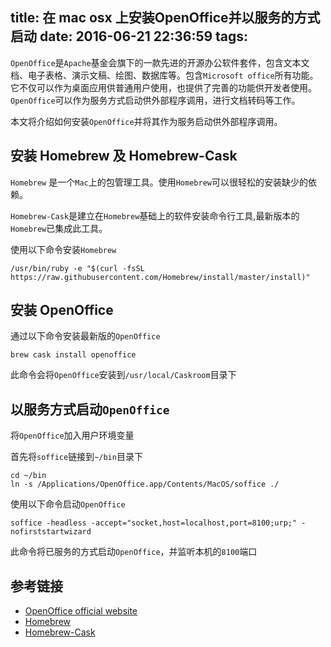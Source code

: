 title: 在 mac osx 上安装OpenOffice并以服务的方式启动
date: 2016-06-21 22:36:59
tags:
---

`OpenOffice`是`Apache`基金会旗下的一款先进的开源办公软件套件，包含文本文档、电子表格、演示文稿、绘图、数据库等。包含`Microsoft office`所有功能。它不仅可以作为桌面应用供普通用户使用，也提供了完善的功能供开发者使用。`OpenOffice`可以作为服务方式启动供外部程序调用，进行文档转码等工作。

本文将介绍如何安装`OpenOffice`并将其作为服务启动供外部程序调用。

<!-- more -->

## 安装 Homebrew 及 Homebrew-Cask

`Homebrew` 是一个`Mac`上的包管理工具。使用`Homebrew`可以很轻松的安装缺少的依赖。

`Homebrew-Cask`是建立在`Homebrew`基础上的软件安装命令行工具,最新版本的`Homebrew`已集成此工具。

使用以下命令安装`Homebrew`

```
/usr/bin/ruby -e "$(curl -fsSL https://raw.githubusercontent.com/Homebrew/install/master/install)"
```

## 安装 OpenOffice

通过以下命令安装最新版的`OpenOffice`

```
brew cask install openoffice
```

此命令会将`OpenOffice`安装到`/usr/local/Caskroom`目录下

## 以服务方式启动`OpenOffice`

将`OpenOffice`加入用户环境变量

首先将`soffice`链接到`~/bin`目录下

```
cd ~/bin
ln -s /Applications/OpenOffice.app/Contents/MacOS/soffice ./
```

使用以下命令启动`OpenOffice`

```
soffice -headless -accept="socket,host=localhost,port=8100;urp;" -nofirststartwizard
```

此命令将已服务的方式启动`OpenOffice`，并监听本机的`8100`端口

## 参考链接

- [OpenOffice official website](https://www.openoffice.org/qa/qadevOOo_doc/user-guide.html)
- [Homebrew](http://brew.sh/)
- [Homebrew-Cask](https://caskroom.github.io/)